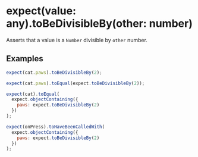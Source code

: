 # expect(value: any).toBeDivisibleBy(other: number)

Asserts that a value is a `Number` divisible by `other` number.

## Examples

```js
expect(cat.paws).toBeDivisibleBy(2);
```

```js
expect(cat.paws).toEqual(expect.toBeDivisibleBy(2));
```

```js
expect(cat).toEqual(
  expect.objectContaining({
    paws: expect.toBeDivisibleBy(2)
  })
);
```

```js
expect(onPress).toHaveBeenCalledWith(
  expect.objectContaining({
    paws: expect.toBeDivisibleBy(2)
  })
);
```

